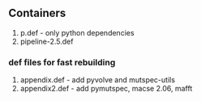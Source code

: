 ## Containers

1. p.def - only python dependencies
2. pipeline-2.5.def

### def files for fast rebuilding

1. appendix.def - add pyvolve and mutspec-utils
2. appendix2.def - add pymutspec, macse 2.06, mafft
